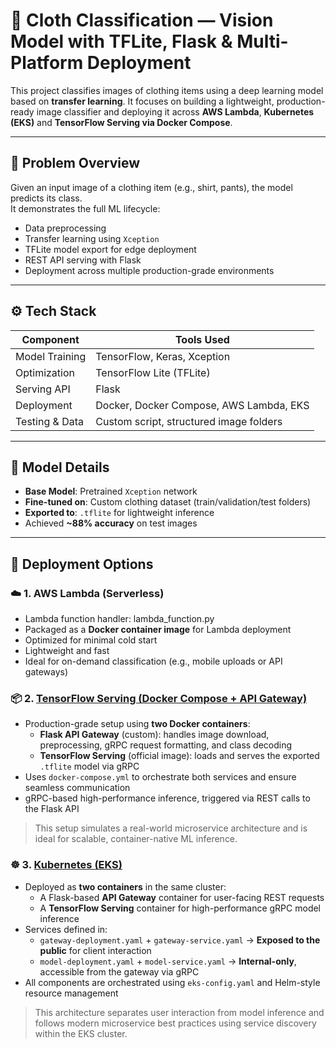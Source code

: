 # 👕 Cloth Classification — Vision Model with TFLite, Flask & Multi-Platform Deployment

This project classifies images of clothing items using a deep learning model based on **transfer learning**. 
It focuses on building a lightweight, production-ready image classifier and deploying it across **AWS Lambda**, 
**Kubernetes (EKS)** and **TensorFlow Serving via Docker Compose**.

---

## 🧠 Problem Overview

Given an input image of a clothing item (e.g., shirt, pants), the model predicts its class.  
It demonstrates the full ML lifecycle:
- Data preprocessing
- Transfer learning using `Xception`
- TFLite model export for edge deployment
- REST API serving with Flask
- Deployment across multiple production-grade environments

---

## ⚙️ Tech Stack

| Component        | Tools Used                          |
|------------------|-------------------------------------|
| Model Training   | TensorFlow, Keras, Xception         |
| Optimization     | TensorFlow Lite (TFLite)            |
| Serving API      | Flask                               |
| Deployment       | Docker, Docker Compose, AWS Lambda, EKS |
| Testing & Data   | Custom script, structured image folders |

---

## 🧪 Model Details

- **Base Model**: Pretrained `Xception` network
- **Fine-tuned on**: Custom clothing dataset (train/validation/test folders)
- **Exported to**: `.tflite` for lightweight inference
- Achieved **~88% accuracy** on test images

---

## 🚀 Deployment Options

### ☁️ 1. AWS Lambda (Serverless)

- Lambda function handler: lambda_function.py
- Packaged as a **Docker container image** for Lambda deployment
- Optimized for minimal cold start
- Lightweight and fast
- Ideal for on-demand classification (e.g., mobile uploads or API gateways)

### 📦 2. [TensorFlow Serving (Docker Compose + API Gateway)](./Tf_Serving_Docker_Compose)

- Production-grade setup using **two Docker containers**:
  - **Flask API Gateway** (custom): handles image download, preprocessing, gRPC request formatting, and class decoding
  - **TensorFlow Serving** (official image): loads and serves the exported `.tflite` model via gRPC
- Uses `docker-compose.yml` to orchestrate both services and ensure seamless communication
- gRPC-based high-performance inference, triggered via REST calls to the Flask API

> This setup simulates a real-world microservice architecture and is ideal for scalable, container-native ML inference.

### ☸️ 3. [Kubernetes (EKS)](./EKS_Model_Deployment)

- Deployed as **two containers** in the same cluster:
  - A Flask-based **API Gateway** container for user-facing REST requests
  - A **TensorFlow Serving** container for high-performance gRPC model inference
- Services defined in:
  - `gateway-deployment.yaml` + `gateway-service.yaml` → **Exposed to the public** for client interaction
  - `model-deployment.yaml` + `model-service.yaml` → **Internal-only**, accessible from the gateway via gRPC
- All components are orchestrated using `eks-config.yaml` and Helm-style resource management

> This architecture separates user interaction from model inference and follows modern microservice best practices using service discovery within the EKS cluster.

